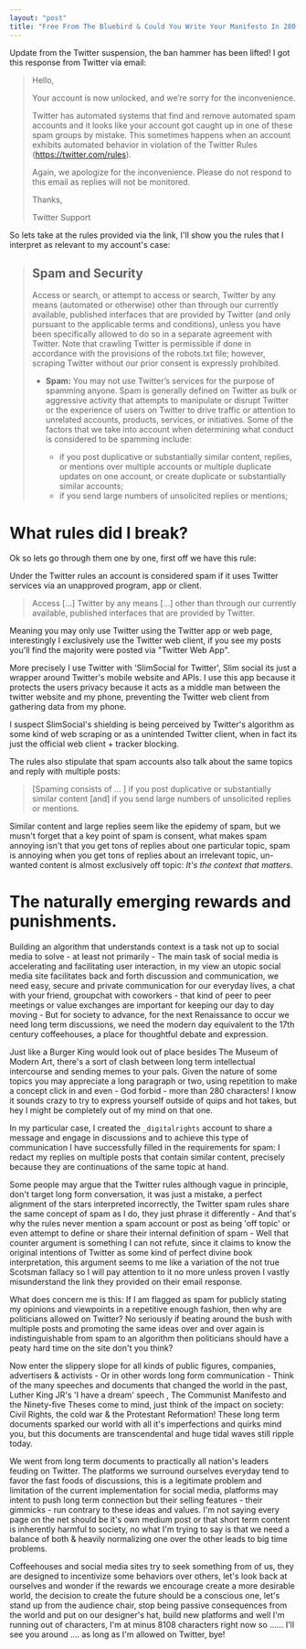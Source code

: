 ```yaml
---
layout: "post"
title: "Free From The Bluebird & Could You Write Your Manifesto In 280 Characters?"
---
```


Update from the Twitter suspension, the ban hammer has been lifted! I got this response from Twitter via email:

> Hello,
> 
> Your account is now unlocked, and we’re sorry for the inconvenience.
> 
> Twitter has automated systems that find and remove automated spam accounts and it looks like your account got caught up in one of these spam groups by mistake. This sometimes happens when an account exhibits automated behavior in violation of the Twitter Rules (https://twitter.com/rules).
> 
> Again, we apologize for the inconvenience. Please do not respond to this email as replies will not be monitored.
> 
> Thanks,
> 
> Twitter Support

So lets take at the rules provided via the link, I'll show you the rules that I interpret as relevant to my account's case:

> ## Spam and Security
> Access or search, or attempt to access or search, Twitter by any means (automated or otherwise) other than through our currently available, published interfaces that are provided by Twitter (and only pursuant to the applicable terms and conditions), unless you have been specifically allowed to do so in a separate agreement with Twitter. Note that crawling Twitter is permissible if done in accordance with the provisions of the robots.txt file; however, scraping Twitter without our prior consent is expressly prohibited.
> * **Spam:** You may not use Twitter’s services for the purpose of spamming anyone. Spam is generally defined on Twitter as bulk or aggressive activity that attempts to manipulate or disrupt Twitter or the experience of users on Twitter to drive traffic or attention to unrelated accounts, products, services, or initiatives. Some of the factors that we take into account when determining what conduct is considered to be spamming include:
> 
>	* if you post duplicative or substantially similar content, replies, or mentions over multiple accounts or multiple duplicate updates on one account, or create duplicate or substantially similar accounts;
> 	* if you send large numbers of unsolicited replies or mentions;


# What rules did I break?

Ok so lets go through them one by one, first off we have this rule:

Under the Twitter rules an account is considered spam if it uses Twitter services via an unapproved program, app or client.

> Access [...] Twitter by any means [...] other than through our currently available, published interfaces that are provided by Twitter.

Meaning you may only use Twitter using the Twitter app or web page, interestingly I exclusively use the Twitter web client, if you see my posts you'll find the majority were posted via "Twitter Web App".

More precisely I use Twitter with 'SlimSocial for Twitter', Slim social its just a wrapper around Twitter's mobile website and APIs. I use this app because it protects the users privacy because it acts as a middle man between the twitter website and my phone, preventing the Twitter web client from gathering data from my phone.

I suspect SlimSocial's shielding is being perceived by Twitter's algorithm as some kind of web scraping or as a unintended Twitter client, when in fact its just the official web client + tracker blocking.

The rules also stipulate that spam accounts also talk about the same topics and reply with multiple posts:

> [Spaming consists of ... ] if you post duplicative or substantially similar content [and] if you send large numbers of unsolicited replies or mentions.

Similar content and large replies seem like the epidemy of spam, but we musn't forget that a key point of spam is consent, what makes spam annoying isn't that you get tons of replies about one particular topic, spam is annoying when you get tons of replies about an irrelevant topic, un-wanted content is almost exclusively off topic: _It's the context that matters_.

# The naturally emerging rewards and punishments.

Building an algorithm that understands context is a task not up to social media to solve - at least not primarily - The main task of social media is accelerating and facilitating user interaction, in my view an utopic social media site facilitates back and forth discussion and communication, we need easy, secure and private communication for our everyday lives, a chat with your friend, groupchat with coworkers - that kind of peer to peer meetings or value exchanges are important for keeping our day to day moving - But for society to advance, for the next Renaissance to occur we need long term discussions, we need the modern day equivalent to the 17th century coffeehouses, a place for thoughtful debate and expression.

Just like a Burger King would look out of place besides The Museum of Modern Art, there's a sort of clash  between long term intellectual intercourse and sending memes to your pals. Given the nature of some topics you may appreciate a long paragraph or two, using repetition to make a concept click in and even - God forbid -  more than 280 characters! I know it sounds crazy to try to express yourself outside of quips and hot takes, but hey I might be completely out of my mind on that one.

In my particular case, I created the `_digitalrights` account to share a message and engage in discussions and to achieve this type of communication I have successfully filled in the requirements for spam: I redact my replies on multiple posts that contain similar content, precisely because they are continuations of the same topic at hand.

Some people may argue that the Twitter rules although vague in principle, don't target long form conversation, it was just a mistake, a perfect alignment of the stars interpreted incorrectly, the Twitter spam rules share the same concept of spam as I do, they just phrase it differently - And that's why the rules never mention a spam account or post as being 'off topic' or even attempt to define or share their internal definition of spam - Well that counter argument is something I can not refute, since it claims to know the original intentions of Twitter as some kind of perfect divine book interpretation, this argument seems to me like a variation of the not true Scotsman fallacy so I will pay attention to it no more unless proven I vastly misunderstand the link they provided on their email response.

What does concern me is this: If I am flagged as spam for publicly stating my opinions and viewpoints in a repetitive enough fashion, then why are politicians allowed on Twitter? No seriously if beating around the bush with multiple posts and promoting the same ideas over and over again is indistinguishable from spam to an algorithm then politicians should have a peaty hard time on the site don't you think?

Now enter the slippery slope for all kinds of public figures, companies, advertisers & activists - Or in other words long form communication - Think of the many speeches and documents that changed the world in the past, Luther King JR's 'I have a dream' speech , The Communist Manifesto and the Ninety-five Theses come to mind, just think of the impact on society: Civil Rights, the cold war & the Protestant Reformation! These long term documents sparked our world with all it's imperfections and quirks mind you, but this documents are transcendental and huge tidal waves still ripple today.

We went from long term documents to practically all nation's leaders feuding on Twitter. The platforms we surround ourselves everyday tend to favor the fast foods of discussions, this is a legitimate problem and limitation of the current implementation for social media, platforms may intent to push long term connection but their selling features - their gimmicks - run contrary to these ideas and values. I'm not saying every page on the net should be it's own medium post or that short term content is inherently harmful to society, no what I'm trying to say is that we need a balance of both & heavily normalizing one over the other leads to big time problems.

Coffeehouses and social media sites try to seek something from of us, they are designed to incentivize some behaviors over others, let's look back at ourselves and wonder if the rewards we encourage create a more desirable world, the decision to create the future should be a conscious one, let's stand up from the audience chair, stop being passive consequences from the world and put on our designer's hat, build new platforms and well I'm running out of characters, I'm at minus 8108 characters right now so ...... I'll see you around .... as long as I'm allowed on Twitter, bye!